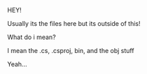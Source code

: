 HEY!

Usually its the files here but its outside of this!

What do i mean?

I mean the .cs, .csproj, bin, and the obj stuff

Yeah...
